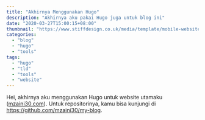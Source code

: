 ```yaml
---
title: "Akhirnya Menggunakan Hugo"
description: "Akhirnya aku pakai Hugo juga untuk blog ini"
date: "2020-03-27T15:00:15+08:00"
thumbnail: "https://www.stiffdesign.co.uk/media/template/mobile-website-design-stratford.jpg"
categories:
  - "blog"
  - "hugo"
  - "tools"
tags:
  - "hugo"
  - "tld"
  - "tools"
  - "website"
---
```


Hei, akhirnya aku menggunakan Hugo untuk website utamaku ([mzaini30.com](https://mzaini30.com)). Untuk repositorinya, kamu bisa kunjungi di <https://github.com/mzaini30/my-blog>.